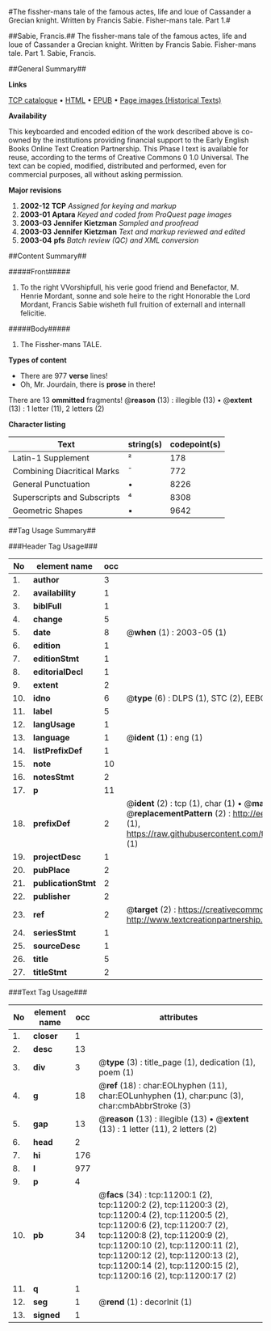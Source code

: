 #The fissher-mans tale of the famous actes, life and loue of Cassander a Grecian knight. Written by Francis Sabie. Fisher-mans tale. Part 1.#

##Sabie, Francis.##
The fissher-mans tale of the famous actes, life and loue of Cassander a Grecian knight. Written by Francis Sabie.
Fisher-mans tale. Part 1.
Sabie, Francis.

##General Summary##

**Links**

[TCP catalogue](http://www.ota.ox.ac.uk/tcp/)  • 
[HTML](http://tei.it.ox.ac.uk/tcp/Texts-HTML/free/A11/A11269.html)  • 
[EPUB](http://tei.it.ox.ac.uk/tcp/Texts-EPUB/free/A11/A11269.epub) • 
[Page images (Historical Texts)](https://data.historicaltexts.jisc.ac.uk/view?pubId=eebo-99846244e&pageId=eebo-99846244e-11200-1)

**Availability**

This keyboarded and encoded edition of the
	       work described above is co-owned by the institutions
	       providing financial support to the Early English Books
	       Online Text Creation Partnership. This Phase I text is
	       available for reuse, according to the terms of Creative
	       Commons 0 1.0 Universal. The text can be copied,
	       modified, distributed and performed, even for
	       commercial purposes, all without asking permission.

**Major revisions**

1. __2002-12__ __TCP__ *Assigned for keying and markup*
1. __2003-01__ __Aptara__ *Keyed and coded from ProQuest page images*
1. __2003-03__ __Jennifer Kietzman__ *Sampled and proofread*
1. __2003-03__ __Jennifer Kietzman__ *Text and markup reviewed and edited*
1. __2003-04__ __pfs__ *Batch review (QC) and XML conversion*

##Content Summary##

#####Front#####

1. To the right VVorshipfull,
his verie good friend and Benefactor, M. Henrie
Mordant, sonne and sole heire to the right Honorable
the Lord Mordant, Francis Sabie
wisheth full fruition of externall
and internall felicitie.

#####Body#####

1. The Fissher-mans
TALE.

**Types of content**

  * There are 977 **verse** lines!
  * Oh, Mr. Jourdain, there is **prose** in there!

There are 13 **ommitted** fragments! 
 @__reason__ (13) : illegible (13)  •  @__extent__ (13) : 1 letter (11), 2 letters (2)

**Character listing**


|Text|string(s)|codepoint(s)|
|---|---|---|
|Latin-1 Supplement|²|178|
|Combining             Diacritical Marks|̄|772|
|General Punctuation|•|8226|
|Superscripts             and Subscripts|⁴|8308|
|Geometric Shapes|▪|9642|

##Tag Usage Summary##

###Header Tag Usage###

|No|element name|occ|attributes|
|---|---|---|---|
|1.|__author__|3||
|2.|__availability__|1||
|3.|__biblFull__|1||
|4.|__change__|5||
|5.|__date__|8| @__when__ (1) : 2003-05 (1)|
|6.|__edition__|1||
|7.|__editionStmt__|1||
|8.|__editorialDecl__|1||
|9.|__extent__|2||
|10.|__idno__|6| @__type__ (6) : DLPS (1), STC (2), EEBO-CITATION (1), PROQUEST (1), VID (1)|
|11.|__label__|5||
|12.|__langUsage__|1||
|13.|__language__|1| @__ident__ (1) : eng (1)|
|14.|__listPrefixDef__|1||
|15.|__note__|10||
|16.|__notesStmt__|2||
|17.|__p__|11||
|18.|__prefixDef__|2| @__ident__ (2) : tcp (1), char (1)  •  @__matchPattern__ (2) : ([0-9\-]+):([0-9IVX]+) (1), (.+) (1)  •  @__replacementPattern__ (2) : http://eebo.chadwyck.com/downloadtiff?vid=$1&page=$2 (1), https://raw.githubusercontent.com/textcreationpartnership/Texts/master/tcpchars.xml#$1 (1)|
|19.|__projectDesc__|1||
|20.|__pubPlace__|2||
|21.|__publicationStmt__|2||
|22.|__publisher__|2||
|23.|__ref__|2| @__target__ (2) : https://creativecommons.org/publicdomain/zero/1.0/ (1), http://www.textcreationpartnership.org/docs/. (1)|
|24.|__seriesStmt__|1||
|25.|__sourceDesc__|1||
|26.|__title__|5||
|27.|__titleStmt__|2||


###Text Tag Usage###

|No|element name|occ|attributes|
|---|---|---|---|
|1.|__closer__|1||
|2.|__desc__|13||
|3.|__div__|3| @__type__ (3) : title_page (1), dedication (1), poem (1)|
|4.|__g__|18| @__ref__ (18) : char:EOLhyphen (11), char:EOLunhyphen (1), char:punc (3), char:cmbAbbrStroke (3)|
|5.|__gap__|13| @__reason__ (13) : illegible (13)  •  @__extent__ (13) : 1 letter (11), 2 letters (2)|
|6.|__head__|2||
|7.|__hi__|176||
|8.|__l__|977||
|9.|__p__|4||
|10.|__pb__|34| @__facs__ (34) : tcp:11200:1 (2), tcp:11200:2 (2), tcp:11200:3 (2), tcp:11200:4 (2), tcp:11200:5 (2), tcp:11200:6 (2), tcp:11200:7 (2), tcp:11200:8 (2), tcp:11200:9 (2), tcp:11200:10 (2), tcp:11200:11 (2), tcp:11200:12 (2), tcp:11200:13 (2), tcp:11200:14 (2), tcp:11200:15 (2), tcp:11200:16 (2), tcp:11200:17 (2)|
|11.|__q__|1||
|12.|__seg__|1| @__rend__ (1) : decorInit (1)|
|13.|__signed__|1||
